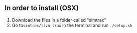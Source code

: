 ## In order to install (OSX)

1. Download the files in a folder called "simtrax"
2. Go to`simtrax/llvm-trax` in the terminal and run `./setup.sh`
